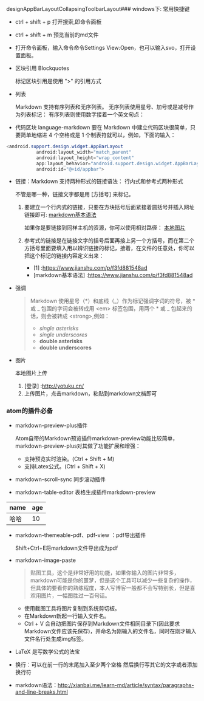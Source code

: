 designAppBarLayoutCollapsingToolbarLayout### windows下: 常用快捷键
- ctrl + shift + p 打开搜索,即命令面板
- ctrl + shift + m 预览当前的md文件
- 打开命令面板，输入命令命令Settings View:Open，也可以输入svo，打开设置面板。
- 区块引用 Blockquotes

  标记区块引用是使用 ">" 的引用方式

- 列表

  Markdown 支持有序列表和无序列表。
  无序列表使用星号、加号或是减号作为列表标记：
  有序列表则使用数字接着一个英文句点：

- 代码区块
language-markdown
  要在 Markdown 中建立代码区块很简单，只要简单地缩进 4 个空格或是 1 个制表符就可以，例如，下面的输入：

 ``` java
 <android.support.design.widget.AppBarLayout
            android:layout_width="match_parent"
            android:layout_height="wrap_content"
            app:layout_behavior="android.support.design.widget.AppBarLayout$Behavior"
            android:id="@+id/appbar">
```

- 链接：Markdown 支持两种形式的链接语法： 行内式和参考式两种形式

  不管是哪一种，链接文字都是用 [方括号] 来标记。

  1. 要建立一个行内式的链接，只要在方块括号后面紧接着圆括号并插入网址链接即可:
    [markdown基本语法](https://www.jianshu.com/p/f3fd881548ad)

     如果你是要链接到同样主机的资源，你可以使用相对路径：
    [本地图片](C:/Users/akulaku/Desktop/ic_adjust_limit_top_bg.png)
  2. 参考式的链接是在链接文字的括号后面再接上另一个方括号，而在第二个方括号里面要填入用以辨识链接的标记，接着，在文件的任意处，你可以把这个标记的链接内容定义出来：

      - [1] :https://www.jianshu.com/p/f3fd881548ad
      - [markdown基本语法] :https://www.jianshu.com/p/f3fd881548ad

- 强调

  > Markdown 使用星号（*）和底线（_）作为标记强调字词的符号，被 * 或 _ 包围的字词会被转成用 \<em> 标签包围，用两个 * 或 _ 包起来的话，则会被转成 \<strong>,例如：
  > - *single asterisks*
  > - _single underscores_
  > - **double asterisks**
  > - __double underscores__

- 图片

  本地图片上传
  1. [登录] :http://yotuku.cn/
  2. 上传图片，点击markdown，粘贴到markdown文档即可

### atom的插件必备
- markdown-preview-plus插件

  Atom自带的Markdown预览插件markdown-preview功能比较简单，markdown-preview-plus对其做了功能扩展和增强：
  - 支持预览实时渲染。(Ctrl + Shift + M)
  - 支持Latex公式。(Ctrl + Shift + X)

- markdown-scroll-sync 同步滚动插件
- markdown-table-editor 表格生成插件markdown-preview

| name | age |
| ---- | --- |
| 哈哈 | 10  |

- markdown-themeable-pdf、pdf-view ：pdf导出插件

  Shift+Ctrl+E将markdown文件导出成为pdf

- markdown-image-paste
  > 贴图工具，这个是非常好用的功能，如果你输入的图片非常多，markdown可能是你的噩梦，但是这个工具可以减少一些复杂的操作，但具体的要看你的熟练程度，本人写博客一般都不会写特别长，但是喜欢用图片，一幅图胜过一百句话。
  - 使用截图工具将图片复制到系统剪切板。
  - 在Markdown新起一行输入文件名。
  - Ctrl + V 会自动把图片保存到Markdown文件相同目录下(因此要求Markdown文件应该先保存)，并命名为刚输入的文件名，同时在刚才输入文件名行处生成img标签。
- LaTeX 是写数学公式的法宝
- 换行：可以在前一行的末尾加入至少两个空格
  然后换行写其它的文字或者添加换行符<br/>
- markdown语法：http://xianbai.me/learn-md/article/syntax/paragraphs-and-line-breaks.html
